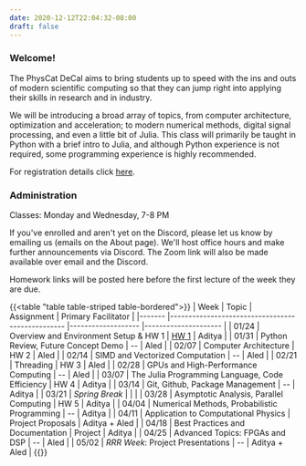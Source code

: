 ```yaml
---
date: 2020-12-12T22:04:32-08:00
draft: false
---
```


### Welcome!

The PhysCat DeCal aims to bring students up to speed with the ins and outs of modern scientific computing so that they can jump right into applying their skills in research and in industry.

We will be introducing a broad array of topics, from computer architecture, optimization and acceleration; to modern numerical methods, digital signal processing, and even a little bit of Julia. This class will primarily be taught in Python with a brief intro to Julia, and although Python experience is not required, some programming experience is highly recommended.

For registration details click [here](/about).

### Administration

Classes: Monday and Wednesday, 7-8 PM

If you've enrolled and aren't yet on the Discord, please let us know by emailing us (emails on the About page). We'll host office hours and make further announcements via Discord. The Zoom link will also be made available over email and the Discord.

Homework links will be posted here before the first lecture of the week they are due.

{{<table "table table-striped table-bordered">}}
| Week  	| Topic                                           	| Assignment        	| Primary Facilitator 	|
|-------	|-------------------------------------------------	|-------------------	|---------------------	|
| 01/24 	| Overview and Environment Setup & HW 1           	| [HW 1](/posts/hw1/index.html)              	| Aditya              	|
| 01/31 	| Python Review, Future Concept Demo              	| --                 	| Aled                	|
| 02/07 	| Computer Architecture                           	| HW 2              	| Aled                	|
| 02/14 	| SIMD and Vectorized Computation                 	| --                	| Aled                	|
| 02/21 	| Threading                                       	| HW 3              	| Aled                	|
| 02/28 	| GPUs and High-Performance Computing             	| --                	| Aled                	|
| 03/07 	| The Julia Programming Language, Code Efficiency 	| HW 4              	| Aditya              	|
| 03/14 	| Git, Github, Package Management                 	| --                	| Aditya              	|
| 03/21 	| *Spring Break*                                  	|                   	|                     	|
| 03/28 	| Asymptotic Analysis, Parallel Computing         	| HW 5              	| Aditya              	|
| 04/04 	| Numerical Methods, Probabilistic Programming    	| --                	| Aditya              	|
| 04/11 	| Application to Computational Physics            	| Project Proposals 	| Aditya + Aled       	|
| 04/18 	| Best Practices and Documentation                	| Project           	| Aditya              	|
| 04/25 	| Advanced Topics: FPGAs and DSP                  	| --                	| Aled                	|
| 05/02 	| *RRR Week*: Project Presentations               	| --                	| Aditya + Aled       	|
{{</table>}}